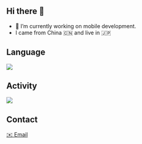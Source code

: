 ## Hi there 👋


- 🔭 I’m currently working on mobile development.
- I came from China 🇨🇳  and live in 🇯🇵 

## Language

<img src="http://github-profile-summary-cards.vercel.app/api/cards/repos-per-language?username=yanyin1986&theme=github">

## Activity
<img src="https://github-profile-summary-cards.vercel.app/api/cards/profile-details?username=yanyin1986&theme=github">

## Contact

[✉️ Email](mailto:yanyin1986@gmail.com)

